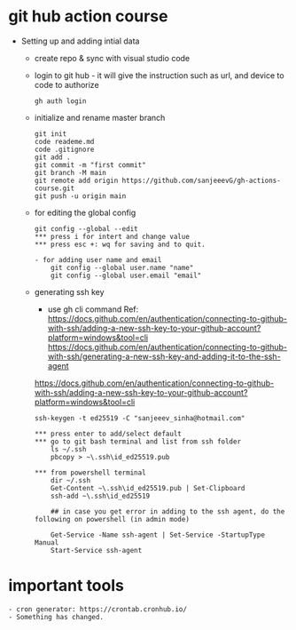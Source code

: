 # git hub action course
- Setting up and adding intial data
    - create repo & sync with visual studio code 
    - login to git hub  - it will give the instruction such as url, and device to code to authorize
        ```
        gh auth login 
        ```
    - initialize and rename master branch 
        ```
        git init
        code reademe.md
        code .gitignore
        git add . 
        git commit -m "first commit" 
        git branch -M main 
        git remote add origin https://github.com/sanjeeevG/gh-actions-course.git
        git push -u origin main
        ```
    - for editing the global config 
        ```
        git config --global --edit
        *** press i for intert and change value
        *** press esc +: wq for saving and to quit.

        - for adding user name and email 
            git config --global user.name "name"
            git config --global user.email "email"
        ```
    - generating ssh key
        - use gh cli command
        Ref: 
        https://docs.github.com/en/authentication/connecting-to-github-with-ssh/adding-a-new-ssh-key-to-your-github-account?platform=windows&tool=cli
        https://docs.github.com/en/authentication/connecting-to-github-with-ssh/generating-a-new-ssh-key-and-adding-it-to-the-ssh-agent

        https://docs.github.com/en/authentication/connecting-to-github-with-ssh/adding-a-new-ssh-key-to-your-github-account?platform=windows&tool=cli

        ```
        ssh-keygen -t ed25519 -C "sanjeeev_sinha@hotmail.com"
        
        *** press enter to add/select default
        *** go to git bash terminal and list from ssh folder
            ls ~/.ssh
            pbcopy > ~\.ssh\id_ed25519.pub

        *** from powershell terminal 
            dir ~/.ssh
            Get-Content ~\.ssh\id_ed25519.pub | Set-Clipboard
            ssh-add ~\.ssh\id_ed25519
            
            ## in case you get error in adding to the ssh agent, do the following on powershell (in admin mode)

            Get-Service -Name ssh-agent | Set-Service -StartupType Manual
            Start-Service ssh-agent

        ```
# important tools
    - cron generator: https://crontab.cronhub.io/ 
    - Something has changed. 
    
